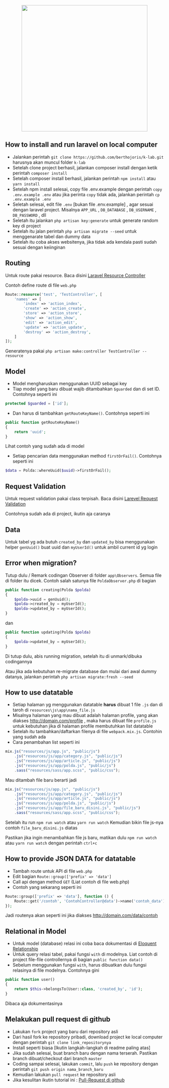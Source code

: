 <p align="center"><a href="https://laravel.com" target="_blank"><img src="https://raw.githubusercontent.com/laravel/art/master/logo-lockup/5%20SVG/2%20CMYK/1%20Full%20Color/laravel-logolockup-cmyk-red.svg" width="400"></a></p>

## How to install and run laravel on local computer

-   Jalankan perintah `git clone https://github.com/berthojoris/k-lab.git` harusnya akan muncul folder `k-lab`
-   Setelah clone project berhasil, jalankan composer install dengan ketik perintah `composer install`
-   Setelah composer install berhasil, jalankan perintah `npm install` atau `yarn install`
-   Setelah npm install selesai, copy file .env.example dengan perintah `copy .env.example .env` atau jika perinta `copy` tidak ada, jalankan perintah `cp .env.example .env`
-   Seletah selesai, edit file `.env` [bukan file .env.example] , agar sesuai dengan laravel project. Misalnya `APP_URL` , `DB_DATABASE` , `DB_USERNAME` , `DB_PASSWORD` , dll
-   Seletah itu jalankan `php artisan key:generate` untuk generate random key di project
-   Setelah itu jalan perintah `php artisan migrate --seed` untuk menggenarate tabel dan dummy data
-   Setelah itu coba akses websitenya, jika tidak ada kendala pasti sudah sesuai dengan keiinginan

## Routing

Untuk route pakai resource. Baca disini [Laravel Resource Controller](https://laravel.com/docs/8.x/controllers#resource-controllers)

Contoh define route di file `web.php`

```php
Route::resource('test', 'TestController', [
    'names' => [
        'index' => 'action_index',
        'create' => 'action_create',
        'store' => 'action_store',
        'show' => 'action_show',
        'edit' => 'action_edit',
        'update' => 'action_update',
        'destroy' => 'action_destroy',
    ]
]);
```

Generatenya pakai `php artisan make:controller TestController --resource`

## Model

-   Model mengharuskan menggunakan UUID sebagai key
-   Tiap model yang baru dibuat wajib ditambahkan `$guarded` dan di set ID. Contohnya seperti ini

```php
protected $guarded = ['id'];
```

-   Dan harus di tambahkan `getRouteKeyName()`. Contohnya seperti ini

```php
public function getRouteKeyName()
{
    return 'uuid';
}
```

Lihat contoh yang sudah ada di model

-   Setiap pencarian data menggunakan method `firstOrFail()`. Contohnya seperti ini

```php
$data = Polda::whereUuid($uuid)->firstOrFail();
```

## Request Validation

Untuk request validation pakai class terpisah. Baca disini [Larevel Request Validation](https://laravel.com/docs/8.x/validation#creating-form-requests)

Contohnya sudah ada di project, ikutin aja caranya

## Data

Untuk tabel yg ada butuh `created_by` dan `updated_by` bisa menggunakan helper `genUuid()` buat uuid dan `myUserId()` untuk ambil current id yg login

## Error when migration?

Tutup dulu / Remark codingan Observer di folder `app\Observers`. Semua file di folder itu dicek. Contoh salah satunya file `PoldaObserver.php` di bagian

```php
public function creating(Polda $polda)
{
    $polda->uuid = genUuid();
    $polda->created_by = myUserId();
    $polda->updated_by = myUserId();
}
```

dan

```php
public function updating(Polda $polda)
{
    $polda->updated_by = myUserId();
}
```

Di tutup dulu, abis running migration, setelah itu di unmark/dibuka codingannya

Atau jika ada kebutuhan re-migrate database dan mulai dari awal dummy datanya, jalankan perintah `php artisan migrate:fresh --seed`

## How to use datatable

-   Setiap halaman yg menggunakan datatable **harus** dibuat 1 file `.js` dan di taroh di `resources\js\app\nama_file.js`
-   Misalnya halaman yang mau dibuat adalah halaman profile, yang akan diakses http://domain.com/profile , maka harus dibuat file `profile.js` untuk kebutuhan jika di halaman profile membutuhkan list datatable
-   Setelah itu tambahkan/daftarkan filenya di file `webpack.mix.js`. Contohin yang sudah ada
-   Cara penambahan list seperti ini

```js
mix.js("resources/js/app.js", "public/js")
    .js("resources/js/app/category.js", "public/js")
    .js("resources/js/app/article.js", "public/js")
    .js("resources/js/app/polda.js", "public/js")
    .sass("resources/sass/app.scss", "public/css");
```

Mau ditambah file baru berarti jadi

```js
mix.js("resources/js/app.js", "public/js")
    .js("resources/js/app/category.js", "public/js")
    .js("resources/js/app/article.js", "public/js")
    .js("resources/js/app/polda.js", "public/js")
    .js("resources/js/app/file_baru_disini.js", "public/js")
    .sass("resources/sass/app.scss", "public/css");
```

Setelah itu run `npm run watch` atau `yarn run watch`
Kemudian bikin file js-nya contoh `file_baru_disini.js` diatas

Pastikan jika ingin menambahkan file js baru, matikan dulu `npm run watch` atau `yarn run watch` dengan perintah `ctrl+c`

## How to provide JSON DATA for datatable

-   Tambah route untuk API di file `web.php`
-   Edit bagian `Route::group(['prefix' => 'data']`
-   Call api dengan method `GET` (Liat contoh di file web.php)
-   Contoh yang sekarang seperti ini

```php
Route::group(['prefix' => 'data'], function () {
    Route::get('/contoh', 'ContohController@data')->name('contoh_data');
});
```

Jadi routenya akan seperti ini jika diakses http://domain.com/data/contoh

## Relational in Model

-   Untuk model (database) relasi ini coba baca dokumentasi di [Eloquent Relationship](https://laravel.com/docs/8.x/eloquent-relationships)
-   Untuk query relasi tabel, pakai fungsi `with` di modelnya. Liat contoh di project file-file controllernya di bagian `public function data()`
-   Sebelum menggunakan fungsi `with`, harus dibuatkan dulu fungsi relasinya di file modelnya. Contohnya gini

```php
public function user()
{
    return $this->belongsTo(User::class, 'created_by', 'id');
}
```

Dibaca aja dokumentasinya

## Melakukan pull request di github

-   Lakukan `fork` project yang baru dari repository asli
-   Dari hasil fork ke repository pribadi, download project ke local computer dengan perintah `git clone link_repositorynya`
-   Install seperti biasa [Ikutin langkah-langkah di readme paling atas]
-   Jika sudah selesai, buat branch baru dengan nama terserah. Pastikan branch dibuat/checkout dari branch `master`
-   Coding sampai selesai, lakukan `commit`, lalu `push` ke repository dengan perintah `git push origin nama_branch_baru`
-   Kemudian lakukan `pull request` ke repository asli
-   Jika kesulitan ikutin tutorial ini : [Pull-Request di github](https://www.youtube.com/watch?v=6_UhNE5qVX4)
